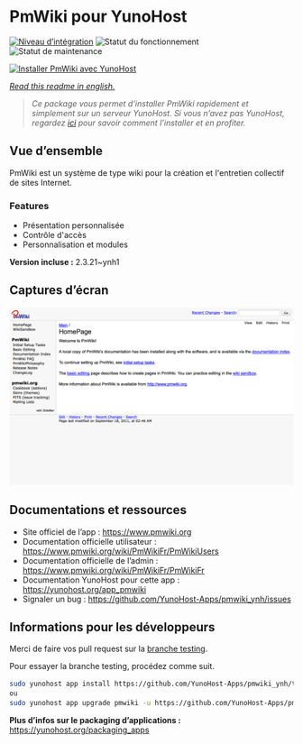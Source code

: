 <!--
N.B.: This README was automatically generated by https://github.com/YunoHost/apps/tree/master/tools/README-generator
It shall NOT be edited by hand.
-->

# PmWiki pour YunoHost

[![Niveau d’intégration](https://dash.yunohost.org/integration/pmwiki.svg)](https://dash.yunohost.org/appci/app/pmwiki) ![Statut du fonctionnement](https://ci-apps.yunohost.org/ci/badges/pmwiki.status.svg) ![Statut de maintenance](https://ci-apps.yunohost.org/ci/badges/pmwiki.maintain.svg)

[![Installer PmWiki avec YunoHost](https://install-app.yunohost.org/install-with-yunohost.svg)](https://install-app.yunohost.org/?app=pmwiki)

*[Read this readme in english.](./README.md)*

> *Ce package vous permet d’installer PmWiki rapidement et simplement sur un serveur YunoHost.
Si vous n’avez pas YunoHost, regardez [ici](https://yunohost.org/#/install) pour savoir comment l’installer et en profiter.*

## Vue d’ensemble

PmWiki est un système de type wiki pour la création et l'entretien collectif de sites Internet. 

### Features

- Présentation personnalisée
- Contrôle d'accès
- Personnalisation et modules

**Version incluse :** 2.3.21~ynh1

## Captures d’écran

![Capture d’écran de PmWiki](./doc/screenshots/pmwiki.png)

## Documentations et ressources

* Site officiel de l’app : <https://www.pmwiki.org>
* Documentation officielle utilisateur : <https://www.pmwiki.org/wiki/PmWikiFr/PmWikiUsers>
* Documentation officielle de l’admin : <https://www.pmwiki.org/wiki/PmWikiFr/PmWikiFr>
* Documentation YunoHost pour cette app : <https://yunohost.org/app_pmwiki>
* Signaler un bug : <https://github.com/YunoHost-Apps/pmwiki_ynh/issues>

## Informations pour les développeurs

Merci de faire vos pull request sur la [branche testing](https://github.com/YunoHost-Apps/pmwiki_ynh/tree/testing).

Pour essayer la branche testing, procédez comme suit.

``` bash
sudo yunohost app install https://github.com/YunoHost-Apps/pmwiki_ynh/tree/testing --debug
ou
sudo yunohost app upgrade pmwiki -u https://github.com/YunoHost-Apps/pmwiki_ynh/tree/testing --debug
```

**Plus d’infos sur le packaging d’applications :** <https://yunohost.org/packaging_apps>